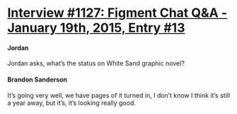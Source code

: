 # [Interview #1127: Figment Chat Q&A - January 19th, 2015, Entry #13](https://www.theoryland.com/intvmain.php?i=1127#13)

#### Jordan

Jordan asks, what’s the status on White Sand graphic novel?

#### Brandon Sanderson

It’s going very well, we have pages of it turned in, I don’t know I think it’s still a year away, but it’s, it’s looking really good.

